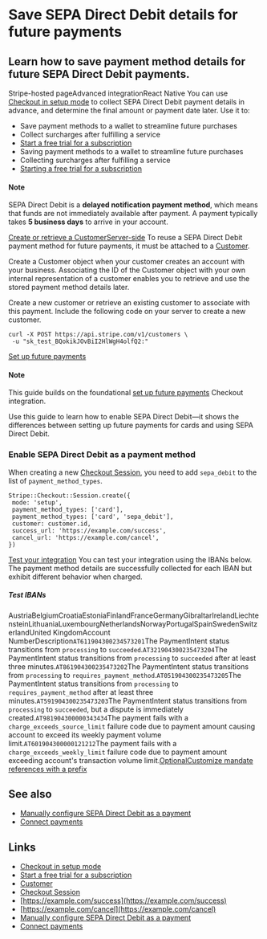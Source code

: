 # Save SEPA Direct Debit details for future payments

## Learn how to save payment method details for future SEPA Direct Debit payments.

Stripe-hosted pageAdvanced integrationReact Native
You can use [Checkout in setup
mode](https://docs.stripe.com/payments/save-and-reuse?platform=checkout) to
collect SEPA Direct Debit payment details in advance, and determine the final
amount or payment date later. Use it to:

- Save payment methods to a wallet to streamline future purchases
- Collect surcharges after fulfilling a service
- [Start a free trial for a
subscription](https://docs.stripe.com/billing/subscriptions/trials)
- Saving payment methods to a wallet to streamline future purchases
- Collecting surcharges after fulfilling a service
- [Starting a free trial for a
subscription](https://docs.stripe.com/billing/subscriptions/trials)

#### Note

SEPA Direct Debit is a **delayed notification payment method**, which means that
funds are not immediately available after payment. A payment typically takes **5
business days** to arrive in your account.

[Create or retrieve a
CustomerServer-side](https://docs.stripe.com/payments/sepa-debit/set-up-payment#create-retrieve-customer)
To reuse a SEPA Direct Debit payment method for future payments, it must be
attached to a [Customer](https://docs.stripe.com/api/customers).

Create a Customer object when your customer creates an account with your
business. Associating the ID of the Customer object with your own internal
representation of a customer enables you to retrieve and use the stored payment
method details later.

Create a new customer or retrieve an existing customer to associate with this
payment. Include the following code on your server to create a new customer.

```
curl -X POST https://api.stripe.com/v1/customers \
 -u "sk_test_BQokikJOvBiI2HlWgH4olfQ2:"
```

[Set up future
payments](https://docs.stripe.com/payments/sepa-debit/set-up-payment#setup-a-payment)
#### Note

This guide builds on the foundational [set up future
payments](https://docs.stripe.com/payments/save-and-reuse?platform=checkout)
Checkout integration.

Use this guide to learn how to enable SEPA Direct Debit—it shows the differences
between setting up future payments for cards and using SEPA Direct Debit.

### Enable SEPA Direct Debit as a payment method

When creating a new [Checkout
Session](https://docs.stripe.com/api/checkout/sessions), you need to add
`sepa_debit` to the list of `payment_method_types`.

```
Stripe::Checkout::Session.create({
 mode: 'setup',
 payment_method_types: ['card'],
 payment_method_types: ['card', 'sepa_debit'],
 customer: customer.id,
 success_url: 'https://example.com/success',
 cancel_url: 'https://example.com/cancel',
})
```

[Test your
integration](https://docs.stripe.com/payments/sepa-debit/set-up-payment#testing)
You can test your integration using the IBANs below. The payment method details
are successfully collected for each IBAN but exhibit different behavior when
charged.

##### Test IBANs

AustriaBelgiumCroatiaEstoniaFinlandFranceGermanyGibraltarIrelandLiechtensteinLithuaniaLuxembourgNetherlandsNorwayPortugalSpainSwedenSwitzerlandUnited
KingdomAccount NumberDescription`AT611904300234573201`The PaymentIntent status
transitions from `processing` to `succeeded`.`AT321904300235473204`The
PaymentIntent status transitions from `processing` to `succeeded` after at least
three minutes.`AT861904300235473202`The PaymentIntent status transitions from
`processing` to `requires_payment_method`.`AT051904300235473205`The
PaymentIntent status transitions from `processing` to `requires_payment_method`
after at least three minutes.`AT591904300235473203`The PaymentIntent status
transitions from `processing` to `succeeded`, but a dispute is immediately
created.`AT981904300000343434`The payment fails with a
`charge_exceeds_source_limit` failure code due to payment amount causing account
to exceed its weekly payment volume limit.`AT601904300000121212`The payment
fails with a `charge_exceeds_weekly_limit` failure code due to payment amount
exceeding account's transaction volume limit.[OptionalCustomize mandate
references with a
prefix](https://docs.stripe.com/payments/sepa-debit/set-up-payment#mandate-reference-prefix)
## See also

- [Manually configure SEPA Direct Debit as a
payment](https://docs.stripe.com/payments/sepa-debit/accept-a-payment)
- [Connect payments](https://docs.stripe.com/connect/charges)

## Links

- [Checkout in setup
mode](https://docs.stripe.com/payments/save-and-reuse?platform=checkout)
- [Start a free trial for a
subscription](https://docs.stripe.com/billing/subscriptions/trials)
- [Customer](https://docs.stripe.com/api/customers)
- [Checkout Session](https://docs.stripe.com/api/checkout/sessions)
- [https://example.com/success](https://example.com/success)
- [https://example.com/cancel](https://example.com/cancel)
- [Manually configure SEPA Direct Debit as a
payment](https://docs.stripe.com/payments/sepa-debit/accept-a-payment)
- [Connect payments](https://docs.stripe.com/connect/charges)